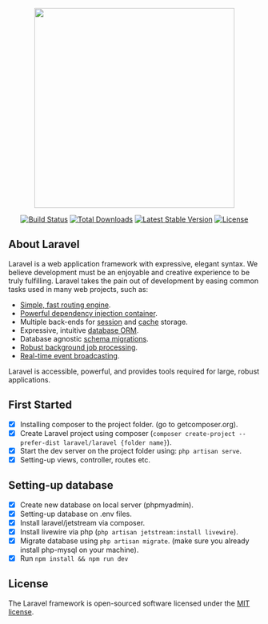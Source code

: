 <p align="center"><a href="https://laravel.com" target="_blank"><img src="https://raw.githubusercontent.com/laravel/art/master/logo-lockup/5%20SVG/2%20CMYK/1%20Full%20Color/laravel-logolockup-cmyk-red.svg" width="400"></a></p>

<p align="center">
<a href="https://travis-ci.org/laravel/framework"><img src="https://travis-ci.org/laravel/framework.svg" alt="Build Status"></a>
<a href="https://packagist.org/packages/laravel/framework"><img src="https://img.shields.io/packagist/dt/laravel/framework" alt="Total Downloads"></a>
<a href="https://packagist.org/packages/laravel/framework"><img src="https://img.shields.io/packagist/v/laravel/framework" alt="Latest Stable Version"></a>
<a href="https://packagist.org/packages/laravel/framework"><img src="https://img.shields.io/packagist/l/laravel/framework" alt="License"></a>
</p>

## About Laravel

Laravel is a web application framework with expressive, elegant syntax. We believe development must be an enjoyable and creative experience to be truly fulfilling. Laravel takes the pain out of development by easing common tasks used in many web projects, such as:

-   [Simple, fast routing engine](https://laravel.com/docs/routing).
-   [Powerful dependency injection container](https://laravel.com/docs/container).
-   Multiple back-ends for [session](https://laravel.com/docs/session) and [cache](https://laravel.com/docs/cache) storage.
-   Expressive, intuitive [database ORM](https://laravel.com/docs/eloquent).
-   Database agnostic [schema migrations](https://laravel.com/docs/migrations).
-   [Robust background job processing](https://laravel.com/docs/queues).
-   [Real-time event broadcasting](https://laravel.com/docs/broadcasting).

Laravel is accessible, powerful, and provides tools required for large, robust applications.

## First Started

-   [x] Installing composer to the project folder. (go to getcomposer.org).
-   [x] Create Laravel project using composer (`composer create-project --prefer-dist laravel/laravel {folder name}`).
-   [x] Start the dev server on the project folder using: `php artisan serve`.
-   [x] Setting-up views, controller, routes etc.

## Setting-up database

-   [x] Create new database on local server (phpmyadmin).
-   [x] Setting-up database on .env files.
-   [x] Install laravel/jetstream via composer.
-   [x] Install livewire via php (`php artisan jetstream:install livewire`).
-   [x] Migrate database using `php artisan migrate`. (make sure you already install php-mysql on your machine).
-   [x] Run `npm install && npm run dev`

## License

The Laravel framework is open-sourced software licensed under the [MIT license](https://opensource.org/licenses/MIT).
